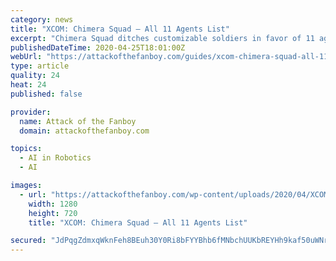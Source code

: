 ```yaml
---
category: news
title: "XCOM: Chimera Squad – All 11 Agents List"
excerpt: "Chimera Squad ditches customizable soldiers in favor of 11 agents with set personalities and abilities. These agents cannot die permanently, which"
publishedDateTime: 2020-04-25T18:01:00Z
webUrl: "https://attackofthefanboy.com/guides/xcom-chimera-squad-all-11-agents-list/"
type: article
quality: 24
heat: 24
published: false

provider:
  name: Attack of the Fanboy
  domain: attackofthefanboy.com

topics:
  - AI in Robotics
  - AI

images:
  - url: "https://attackofthefanboy.com/wp-content/uploads/2020/04/XCOM-Chimera-Squad-Godmother.jpg"
    width: 1280
    height: 720
    title: "XCOM: Chimera Squad – All 11 Agents List"

secured: "JdPqgZdmxqWknFeh8BEuh30Y0Ri8bFYYBhb6fMNbchUUKbREYHh9kaf50uWNrY8QQqxvpflbqW+zij8WNtIuiruBq0VEym1+5uj/o/a+8w/i4xWxNw+geSxaqGiq6rE5qQ5X8mGtNQuaJggoWOe/WhZtZyskEivqSWPIzw58n9ak6K234GMRMSSuHEKCPSOIXzEr059GVbzFac575Nix09wryMTCrzQOUYYGFGXBL5XuYUucG25EBbOXQnvMT4u1EmRyyuuGDgeHpQijHfX7wCpPfoR5E+Gza9OELtObryPyzOoSCRAhzjQCXLcUsJ76Xv5DzydFNjjZ4z8uZZwJmgUBdxbglW1mdc/sKB151ceeN7Cw7NgCbq4rOi3a6aYqmWqBe12jG/PEtaqTR0xCN9sbcO5ehcQyKI78hMxUe8IG/2+sM7t9cTg+6zQF3L3mmCVqywdQlwetmJm5JC0KTcSO/IVDKRg3YZMBMK5GJSQ=;2OX90VSz9A6iyMTKjNbaSg=="
---
```



